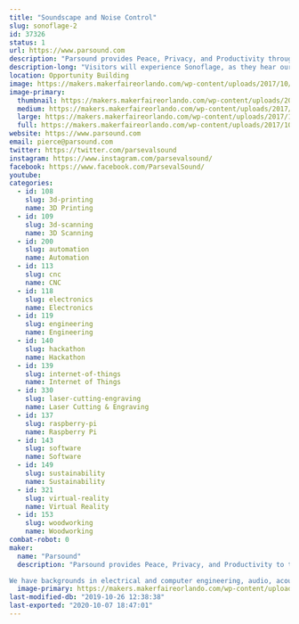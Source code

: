 ```yaml
---
title: "Soundscape and Noise Control"
slug: sonoflage-2
id: 37326
status: 1
url: https://www.parsound.com
description: "Parsound provides Peace, Privacy, and Productivity through Sound and Noise Control.  We have invented the World's First Smart Soundscape.  We call it, \"Sonoflage\". "
description-long: "Visitors will experience Sonoflage, as they hear our system running with adaptive Sound Camoflage, and without it, just playing music.  w"
location: Opportunity Building
image: https://makers.makerfaireorlando.com/wp-content/uploads/2017/10/waterCAFIA-1024x756.jpg
image-primary:
  thumbnail: https://makers.makerfaireorlando.com/wp-content/uploads/2017/10/waterCAFIA-150x150.jpg
  medium: https://makers.makerfaireorlando.com/wp-content/uploads/2017/10/waterCAFIA-300x222.jpg
  large: https://makers.makerfaireorlando.com/wp-content/uploads/2017/10/waterCAFIA-1024x756.jpg
  full: https://makers.makerfaireorlando.com/wp-content/uploads/2017/10/waterCAFIA.jpg
website: https://www.parsound.com
email: pierce@parsound.com
twitter: https://twitter.com/parsevalsound
instagram: https://www.instagram.com/parsevalsound/
facebook: https://www.facebook.com/ParsevalSound/
youtube: 
categories:
  - id: 108
    slug: 3d-printing
    name: 3D Printing
  - id: 109
    slug: 3d-scanning
    name: 3D Scanning
  - id: 200
    slug: automation
    name: Automation
  - id: 113
    slug: cnc
    name: CNC
  - id: 118
    slug: electronics
    name: Electronics
  - id: 119
    slug: engineering
    name: Engineering
  - id: 140
    slug: hackathon
    name: Hackathon
  - id: 139
    slug: internet-of-things
    name: Internet of Things
  - id: 330
    slug: laser-cutting-engraving
    name: Laser Cutting & Engraving
  - id: 137
    slug: raspberry-pi
    name: Raspberry Pi
  - id: 143
    slug: software
    name: Software
  - id: 149
    slug: sustainability
    name: Sustainability
  - id: 321
    slug: virtual-reality
    name: Virtual Reality
  - id: 153
    slug: woodworking
    name: Woodworking
combat-robot: 0
maker:
  name: "Parsound"
  description: "Parsound provides Peace, Privacy, and Productivity to the world through sound. 

We have backgrounds in electrical and computer engineering, audio, acoustics, music, modeling, simulation, and building ventures that help others. "
  image-primary: https://makers.makerfaireorlando.com/wp-content/uploads/2017/10/simpleLogo.png
last-modified-db: "2019-10-26 12:38:38"
last-exported: "2020-10-07 18:47:01"
---
```

